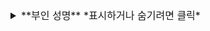 <details>
  <summary style="font-size:16px"> **부인 성명** *표시하거나 숨기려면 클릭* </summary>
# 경고문

이 랩 콘텐츠는 Microsoft에서 설계한 것으로 Skillable 플랫폼에 맞게 수정되었습니다.
만약 랩과 관련된 문제가 Skillable 플랫폼과 직접적으로 관련이 없는 경우, 교사에게 적절한 조치를 취해 주시기 바랍니다.
</details>
